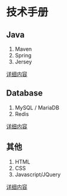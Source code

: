 技术手册
====================


Java
--------------------
1. Maven
2. Spring
3. Jersey

[详细内容](https://github.com/mixueqiang/tutorial/tree/master/java)


Database
--------------------
1. MySQL / MariaDB
2. Redis

[详细内容](https://github.com/mixueqiang/tutorial/tree/master/database)


其他
--------------------
1. HTML
2. CSS
3. Javascript/JQuery

[详细内容](https://github.com/mixueqiang/tutorial/tree/master/others)

